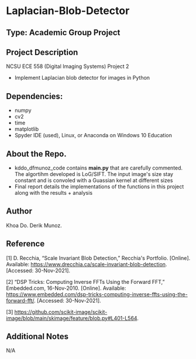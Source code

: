 # Laplacian-Blob-Detector

## Type: Academic Group Project

## Project Description
NCSU ECE 558 (Digital Imaging Systems) Project 2
  - Implement Laplacian blob detector for images in Python

## Dependencies:
  - numpy
  - cv2
  - time
  - matplotlib
  - Spyder IDE (used), Linux, or Anaconda on Windows 10 Education
  
## About the Repo.
  - kddo_dfmunoz_code contains **main.py** that are carefully commented.  The algortihm developed is LoG/SIFT.  The input image's size stay constant and is convoled with a Guassian kernel at different sizes
  - Final report details the implementations of the functions in this project along with the results + analysis

## Author
Khoa Do. Derik Munoz.

## Reference
[1]  D. Recchia, “Scale Invariant Blob Detection,” Recchia's Portfolio. [Online]. Available: https://www.drecchia.ca/scale-invariant-blob-detection. [Accessed: 30-Nov-2021].

[2] “DSP Tricks: Computing Inverse FFTs Using the Forward FFT,” Embedded.com, 16-Nov-2010. [Online]. Available: https://www.embedded.com/dsp-tricks-computing-inverse-ffts-using-the-forward-fft/. [Accessed: 30-Nov-2021].

[3] https://github.com/scikit-image/scikit-image/blob/main/skimage/feature/blob.py#L401-L564.

## Additional Notes
N/A
